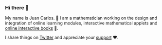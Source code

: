 ### Hi there 👋

My name is Juan Carlos. 🔭 I am a mathematician working on the design and integration of online learning modules, interactive mathematical applets and [online interactive books](https://complex-analysis.com/) 📘.

I share things on [Twitter](https://twitter.com/jcponcemath) and appreciate your [support](https://www.patreon.com/jcponce) ❤️. 

<!--
**jcponce/jcponce** is a ✨ _special_ ✨ repository because its `README.md` (this file) appears on your GitHub profile.

Here are some ideas to get you started:

- 🔭 I’m currently working on ...
- 🌱 I’m currently learning ...
- 👯 I’m looking to collaborate on ...
- 🤔 I’m looking for help with ...
- 💬 Ask me about ...
- 📫 How to reach me: ...
- 😄 Pronouns: ...
- ⚡ Fun fact: ...
-->
